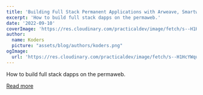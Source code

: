 ```yaml
---
title: 'Building Full Stack Permanent Applications with Arweave, Smartweave, and Next.js'
excerpt: 'How to build full stack dapps on the permaweb.'
date: '2022-09-10'
coverImage: 'https://res.cloudinary.com/practicaldev/image/fetch/s--H1HcYWqu--/c_imagga_scale,f_auto,fl_progressive,h_420,q_auto,w_1000/https://dev-to-uploads.s3.amazonaws.com/uploads/articles/r2o66tc2bwbgr07i97o4.png'
author:
  name: Koders
  picture: "assets/blog/authors/koders.png"
ogImage:
  url: 'https://res.cloudinary.com/practicaldev/image/fetch/s--H1HcYWqu--/c_imagga_scale,f_auto,fl_progressive,h_420,q_auto,w_1000/https://dev-to-uploads.s3.amazonaws.com/uploads/articles/r2o66tc2bwbgr07i97o4.png'
---
```


How to build full stack dapps on the permaweb.

[Read more](https://dev.to/dabit3/building-full-stack-applications-with-arweave-and-nextjs-28hg)
